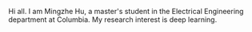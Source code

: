 Hi all. I am Mingzhe Hu, a master's student in the Electrical Engineering department at Columbia. My research interest is deep learning.
